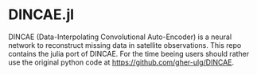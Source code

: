 # DINCAE.jl

DINCAE (Data-Interpolating Convolutional Auto-Encoder) is a neural network to reconstruct missing data in satellite observations.
This repo contains the julia port of DINCAE. For the time beeing users should rather use the original python code at
https://github.com/gher-ulg/DINCAE.

